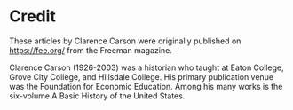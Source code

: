 # Credit

These articles by Clarence Carson were originally published on
<https://fee.org/> from the Freeman magazine.

Clarence Carson (1926-2003) was a historian who taught at Eaton College,
Grove City College, and Hillsdale College. His primary publication venue
was the Foundation for Economic Education. Among his many works is the
six-volume A Basic History of the United States.

